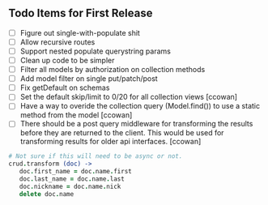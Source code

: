 ## Todo Items for First Release

- [ ] Figure out single-with-populate shit
- [ ] Allow recursive routes
- [ ] Support nested populate querystring params
- [ ] Clean up code to be simpler
- [ ] Filter all models by authorization on collection methods
- [ ] Add model filter on single put/patch/post
- [ ] Fix getDefault on schemas
- [ ] Set the default skip/limit to 0/20 for all collection views [ccowan]
- [ ] Have a way to overide the collection query (Model.find()) to use a static method from the model [ccowan]
- [ ] There should be a post query middleware for transforming the results before they are returned to the client. This would be used for transforming results for older api interfaces. [ccowan]

```coffee
# Not sure if this will need to be async or not.
crud.transform (doc) ->
   doc.first_name = doc.name.first
   doc.last_name = doc.name.last
   doc.nickname = doc.name.nick
   delete doc.name
```
